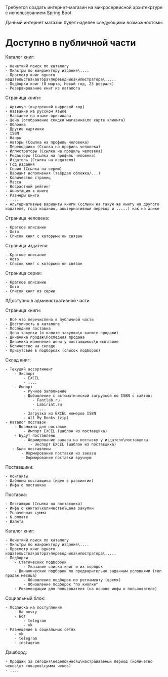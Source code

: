 Требуется создать интернет-магазин на микросервисной архитекртуре с использованием Spring Boot.

Данный интернет магазин будет наделён следующими возможностями:

# Доступно в публичной части
Каталог книг:

    - Нечеткий поиск по каталогу
    - Фильтры по жанрам\году издания\....
    - Просмотр книг одного издательства\автора\переводчика\илюстратора\.....
    - Подборки книг (8 марта, Новый год, 23 февраля)
    - Резервирование книг из каталога

Страница книги:
    
    - Артикул (внутренний цифровой код)
    - Название на русском языке
    - Название на языке оригинала
    - Цена (отображение скидки магазина\по карте клиента)
    - Обложка
    - Другие картинки
    - ISBN
    - Жанры
    - Авторы (Ссылка на профиль человека)
    - Переводчики (Ссылка на профиль человека)
    - Иллюстраторы (Ссылка на профиль человека)
    - Редакторы (Ссылка на профиль человека)
    - Издатель (Ссылка на издателя)
    - Год издания
    - Серия (Ссылка на серию)
    - Вариант исполнения (твёрдая обложка/...)
    - Количество страниц
    - Масса
    - Возрастной рейтинг
    - Аннотация к книге
    - Размеры книги
    - .....
    - Альтернативные варианты книги (сслыки на такую же книгу но другого издателя, года издания, альтернативный перевод и .....) как на алике

Страница человека:
    
    - Краткое описание
    - Фото
    - Список книг с которыми он связан

Страница издателя:

    - Краткое описание
    - Фото
    - Список книг с которыми он связан

Страница серии:

    - Краткое описание
    - Фото
    - Список книг из серии

#Доступно в административной части 

Страница книги:

    - Всё что перечислено в публичной части
    - Доступность в каталоге
    - Последняя поставка
    - Цена закупки (в валюте закупки\в валюте продажи)
    - Динамика продаж\Последняя продажа
    - Динамика изменения цены у поставщиков\в магазине
    - Количество на складе
    - Присутсвие в подборках (список подборок)

Склад книг:

    - Текущий ассортимент
        - Экспорт
            - EXCEL
            - ....
        - Импорт
            - Ручное заполнение
            - Добавление с автоматической загрузкой по ISBN c сайтов:
                - Fantlab.ru
                - Labirint.ru
                - ....
            - Загрузка из EXCEL номеров ISBN
            - All My Books (zip)
    - Каталог поставок
        - Возможны для поставки
            - Импорт EXCEL (шаблон из поставщика)
        - Будут поставлены
            - Формирование заказа на поставку у издателя\поставщика
               - Экспорт EXCEL (шаблон из поставщика)
       - Были поставлены
           - Формирование поставки из заказа
           - Формирование поставки вручную

Поставщики:
    
    - Контакты
    - Шаблоны поставщика (идея в развиитии)
    - Инфа о поставках

Поставка:

    - Поставщик (Ссылка на поставщика)
    - Инфа о книгах\количество\цена закупки
    - Уплаченная сумма
    - К оплате
    - Валюта

Каталог книг:

    - Нечеткий поиск по каталогу
    - Фильтры по жанрам\году издания\....
    - Просмотр книг одного издательства\автора\переводчика\илюстратора\.....
    - Подборки
        - Статических подбороки
            - Указание списка книг и их порядок
        - Динамические подборки по предварительно заданным условиями (топ прадаж месяца)
            - Обновление подборок по регламенту (время)
            - Обновление подборок "по кнопке"
        - Рекомендации для пользователя (на основе инфы о пользователе)

Социальный блок:
    
    - Подписка на поступления
        - На почту
        - Бот
            - telegram
            - vk
    - Размещение в социальных сетях
        - vk
        - telegram
        - instagram

Дашборд:

    - Продажи за сегодня\неделю\месяц\настраиваемый период (количетво чеков\шт товаров\сумма чеков)
    - ....